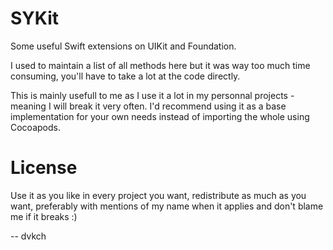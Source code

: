 SYKit
=======

Some useful Swift extensions on UIKit and Foundation.

I used to maintain a list of all methods here but it was way too much time consuming, you'll have to take a lot at the code directly.

This is mainly usefull to me as I use it a lot in my personnal projects - meaning I will break it very often. I'd recommend using it as a base implementation for your own needs instead of importing the whole using Cocoapods.

License
===

Use it as you like in every project you want, redistribute as much as you want, preferably with mentions of my name when it applies and don't blame me if it breaks :)

-- dvkch
 
